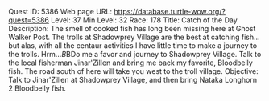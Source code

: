 Quest ID: 5386
Web page URL: https://database.turtle-wow.org/?quest=5386
Level: 37
Min Level: 32
Race: 178
Title: Catch of the Day
Description: The smell of cooked fish has long been missing here at Ghost Walker Post. The trolls at Shadowprey Village are the best at catching fish... but alas, with all the centaur activities I have little time to make a journey to the trolls. Hrm...$B$BDo me a favor and journey to Shadowprey Village. Talk to the local fisherman Jinar'Zillen and bring me back my favorite, Bloodbelly fish. The road south of here will take you west to the troll village.
Objective: Talk to Jinar'Zillen at Shadowprey Village, and then bring Nataka Longhorn 2 Bloodbelly fish.
